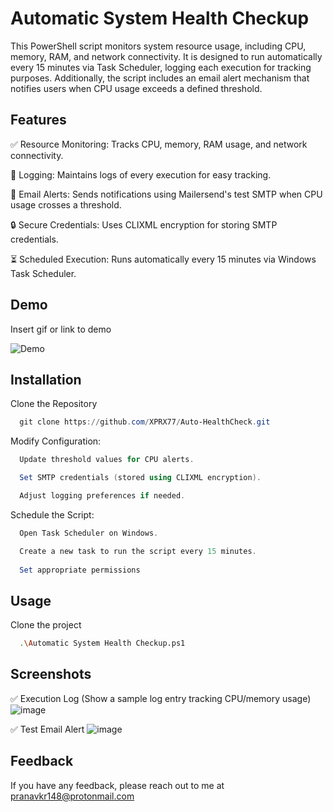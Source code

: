 
# Automatic System Health Checkup

This PowerShell script monitors system resource usage, including CPU, memory, RAM, and network connectivity. It is designed to run automatically every 15 minutes via Task Scheduler, logging each execution for tracking purposes. Additionally, the script includes an email alert mechanism that notifies users when CPU usage exceeds a defined threshold.


## Features

✅ Resource Monitoring: Tracks CPU, memory, RAM usage, and network connectivity.

📜 Logging: Maintains logs of every execution for easy tracking.

📧 Email Alerts: Sends notifications using Mailersend's test SMTP when CPU usage crosses a threshold.

🔒 Secure Credentials: Uses CLIXML encryption for storing SMTP credentials.

⏳ Scheduled Execution: Runs automatically every 15 minutes via Windows Task Scheduler.


## Demo

Insert gif or link to demo

![Demo](Asset/Demo.gif)
## Installation

 Clone the Repository

```powershell
  git clone https://github.com/XPRX77/Auto-HealthCheck.git
```
Modify Configuration:
```powershell
  Update threshold values for CPU alerts. 

  Set SMTP credentials (stored using CLIXML encryption). 

  Adjust logging preferences if needed.
```

Schedule the Script:
```powershell
  Open Task Scheduler on Windows.

  Create a new task to run the script every 15 minutes.
  
  Set appropriate permissions
```
    
## Usage

Clone the project

```bash
  .\Automatic System Health Checkup.ps1
```

## Screenshots

✅ Execution Log (Show a sample log entry tracking CPU/memory usage)
![image](https://github.com/user-attachments/assets/e2eddc50-8af8-4dd6-95de-a9341134dbae)

✅ Test Email Alert
![image](https://github.com/user-attachments/assets/da12a373-4fa0-4781-b62f-370a5b2c0134)


## Feedback

If you have any feedback, please reach out to me at pranavkr148@protonmail.com

